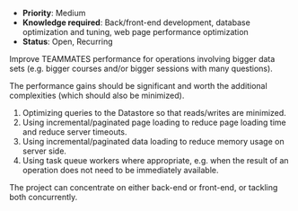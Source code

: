 * **Priority**: Medium
* **Knowledge required**: Back/front-end development, database optimization and tuning, web page performance optimization
* **Status**: Open, Recurring

Improve TEAMMATES performance for operations involving bigger data sets (e.g. bigger courses and/or bigger sessions with many questions).

The performance gains should be significant and worth the additional complexities (which should also be minimized).

1. Optimizing queries to the Datastore so that reads/writes are minimized.
1. Using incremental/paginated page loading to reduce page loading time and reduce server timeouts.
1. Using incremental/paginated data loading to reduce memory usage on server side.
1. Using task queue workers where appropriate, e.g. when the result of an operation does not need to be immediately available.

The project can concentrate on either back-end or front-end, or tackling both concurrently.

